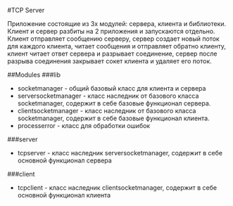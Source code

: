 #TCP Server

Приложение состоящие из 3х модулей: сервера, клиента и библиотеки.
Клиент и сервер разбиты на 2 приложения и запускаются отдельно.
Клиент отправляет сообщению серверу, сервер создает новый поток для каждого клиента, читает сообщения
и отправляет обратно клиенту, клиент читает ответ сервера и разрывает соединение,
сервер после разрыва соединения закрывает сокет клиента и удаляет его поток.

##Modules
###lib
* socketmanager - общий базовый класс для клиента и сервера
* serversocketmanager - класс наследник от базового класса socketmanager, содержит в себе базовые функционал сервера.
* clientsocketmanager - класс наследник от базового класса socketmanager, содержит в себе базовые функционал клиента.
* processerror - класс для обработки ошибок

###server
* tcpserver - класс наследник serversocketmanager, содержит в себе основной функционал сервера

###client
* tcpclient - класс наследник clientsocketmanager, содержит в себе основной функционал клиента